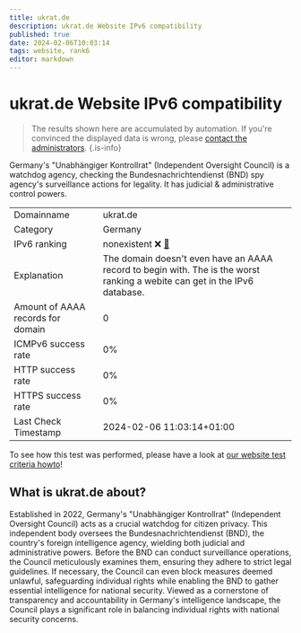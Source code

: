 ```yaml
---
title: ukrat.de
description: ukrat.de Website IPv6 compatibility
published: true
date: 2024-02-06T10:03:14
tags: website, rank6
editor: markdown
---
```


# ukrat.de Website IPv6 compatibility

> The results shown here are accumulated by automation. If you're convinced the displayed data is wrong, please [contact the administrators](/howto/chat). 
{.is-info}

Germany's "Unabhängiger Kontrollrat" (Independent Oversight Council) is a watchdog agency, checking the Bundesnachrichtendienst (BND) spy agency's surveillance actions for legality. It has judicial & administrative control powers.


|   |   |
| - | - |
| Domainname | ukrat.de
| Category | Germany |
| IPv6 ranking | nonexistent :x: [🔗](/howto/ranking) |
| Explanation | The domain doesn't even have an AAAA record to begin with. The is the worst ranking a webite can get in the IPv6 database. |
| Amount of AAAA records for domain | 0 |
| ICMPv6 success rate | 0%|
| HTTP success rate | 0% |
| HTTPS success rate | 0% |
| Last Check Timestamp | 2024-02-06 11:03:14+01:00 |

To see how this test was performed, please have a look at [our website test criteria howto](/howto/testcriteria/website)!


## What is ukrat.de about?
Established in 2022, Germany's "Unabhängiger Kontrollrat" (Independent Oversight Council) acts as a crucial watchdog for citizen privacy. This independent body oversees the Bundesnachrichtendienst (BND), the country's foreign intelligence agency, wielding both judicial and administrative powers. Before the BND can conduct surveillance operations, the Council meticulously examines them, ensuring they adhere to strict legal guidelines. If necessary, the Council can even block measures deemed unlawful, safeguarding individual rights while enabling the BND to gather essential intelligence for national security. Viewed as a cornerstone of transparency and accountability in Germany's intelligence landscape, the Council plays a significant role in balancing individual rights with national security concerns.


